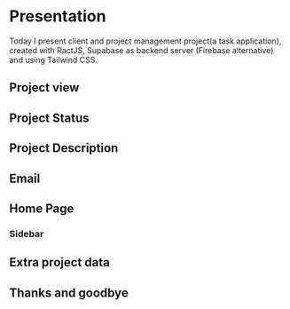 # Presentation

Today I present client and project management project(a task application), created with RactJS, Supabase as backend server (Firebase alternative) and using Tailwind CSS.

## Project view

## Project Status

## Project Description

## Email

## Home Page

### Sidebar

## Extra project data

## Thanks and goodbye
